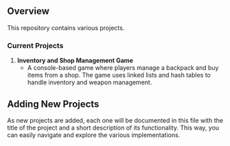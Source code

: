 ## Overview
This repository contains various projects.

### Current Projects

1. **Inventory and Shop Management Game**
   - A console-based game where players manage a backpack and buy items from a shop. The game uses linked lists and hash tables to handle inventory and weapon management.

## Adding New Projects
As new projects are added, each one will be documented in this file with the title of the project and a short description of its functionality. This way, you can easily navigate and explore the various implementations.
